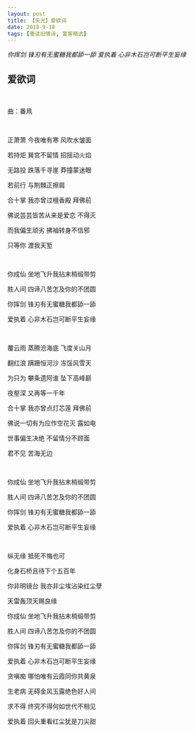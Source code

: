 ```yaml
---
layout: post
title: 【天光】爱欲词
date: 2018-9-18
tags: [重读旧情诗, 宴客精选]
---
```


*你挥剑 锋刃有无蜜糖我都舔一舔 爱执着 心非木石岂可断平生妄缘*

## 爱欲词

<br>

曲：番凧

<br>

正萧萧 今夜唯有寒 风吹水皱面

若持炬 巽宫不留情 招摇动火焰

无路投 跌落千寻崖 莽撞蒙迷眼

若前行 与荆棘正擦肩

合十掌 我亦曾过檀香殿 拜佛前

佛说芸芸皆苦从来是爱恋 不得灭

而我偏生顽劣 拂袖转身不信邪

只等你 渡我天堑

<br>

你成仙 坐地飞升我拈末梢缎带剪

胜人间 四谛八苦怎及你的不团圆

你挥剑 锋刃有无蜜糖我都舔一舔

爱执着 心非木石岂可断平生妄缘

<br>

覆云雨 蒸腾沧海底 飞度关山月

翻红浪 蹒跚恒河沙 冻馁风雪天

为只为 攀条遗阿谁 坠下高峰巅

夜壑深 又再等一千年

合十掌 我亦曾点灯芯莲 拜佛前

佛说一切有为应作空花灭 露如电

世事偏生决绝 不留情分不顾面

君不见 苦海无边

<br>

你成仙 坐地飞升我拈末梢缎带剪

胜人间 四谛八苦怎及你的不团圆

你挥剑 锋刃有无蜜糖我都舔一舔

爱执着 心非木石岂可断平生妄缘

<br>

纵无缘 抵死不悔也可

化身石桥且待下个五百年

你非明镜台 我亦非尘埃沾染红尘孽 

天雷轰顶天赐良缘

你成仙 坐地飞升我拈末梢缎带剪

胜人间 四谛八苦怎及你的不团圆

你挥剑 锋刃有无蜜糖我都舔一舔

爱执着 心非木石岂可断平生妄缘

贪嗔痴 哪怕唯有云霞同你共黄泉

生老病 无碍金风玉露绝色好人间

求不得 终究不得何如世代不相见

爱执着 回头重看红尘犹是刀尖甜

<br>
<br>



